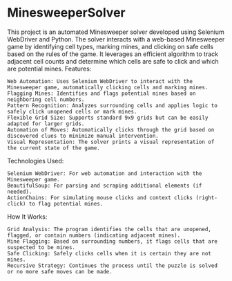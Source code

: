 # MinesweeperSolver

This project is an automated Minesweeper solver developed using Selenium WebDriver and Python. The solver interacts with a web-based Minesweeper game by identifying cell types, marking mines, and clicking on safe cells based on the rules of the game. It leverages an efficient algorithm to track adjacent cell counts and determine which cells are safe to click and which are potential mines.
Features:

    Web Automation: Uses Selenium WebDriver to interact with the Minesweeper game, automatically clicking cells and marking mines.
    Flagging Mines: Identifies and flags potential mines based on neighboring cell numbers.
    Pattern Recognition: Analyzes surrounding cells and applies logic to safely click unopened cells or mark mines.
    Flexible Grid Size: Supports standard 9x9 grids but can be easily adapted for larger grids.
    Automation of Moves: Automatically clicks through the grid based on discovered clues to minimize manual intervention.
    Visual Representation: The solver prints a visual representation of the current state of the game.

Technologies Used:

    Selenium WebDriver: For web automation and interaction with the Minesweeper game.
    BeautifulSoup: For parsing and scraping additional elements (if needed).
    ActionChains: For simulating mouse clicks and context clicks (right-click) to flag potential mines.

How It Works:

    Grid Analysis: The program identifies the cells that are unopened, flagged, or contain numbers (indicating adjacent mines).
    Mine Flagging: Based on surrounding numbers, it flags cells that are suspected to be mines.
    Safe Clicking: Safely clicks cells when it is certain they are not mines.
    Recursive Strategy: Continues the process until the puzzle is solved or no more safe moves can be made.
